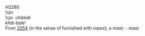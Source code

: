 H2260  
חבּל  
חִבֵּל ‎ chibbêl  
*khib-bale‘*  
From [2254](h2254) (in the sense of furnished with *ropes*); a *mast: -*
mast.  
